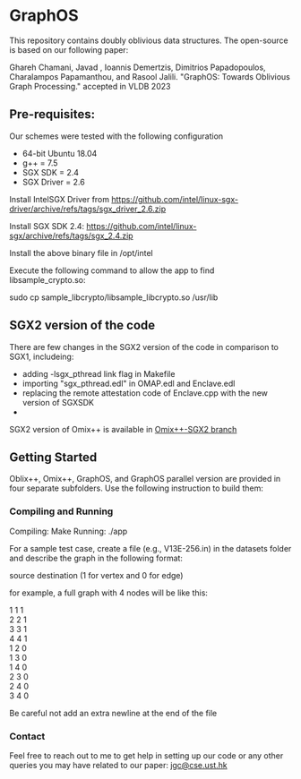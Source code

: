 # GraphOS
This repository contains doubly oblivious data structures. The open-source is based on our following paper:

Ghareh Chamani, Javad , Ioannis Demertzis, Dimitrios Papadopoulos, Charalampos Papamanthou, and Rasool Jalili. "GraphOS: Towards Oblivious Graph Processing." accepted in VLDB 2023


## Pre-requisites: ###
Our schemes were tested with the following configuration
- 64-bit Ubuntu 18.04
- g++ = 7.5
- SGX SDK = 2.4
- SGX Driver = 2.6

Install IntelSGX Driver from https://github.com/intel/linux-sgx-driver/archive/refs/tags/sgx_driver_2.6.zip

Install SGX SDK 2.4: https://github.com/intel/linux-sgx/archive/refs/tags/sgx_2.4.zip

Install the above binary file in /opt/intel

Execute the following command to allow the app to find libsample_crypto.so:

sudo cp sample_libcrypto/libsample_libcrypto.so /usr/lib

## SGX2 version of the code ###
There are few changes in the SGX2 version of the code in comparison to SGX1, includeing:

- adding -lsgx_pthread link flag in Makefile
- importing "sgx_pthread.edl" in OMAP.edl and Enclave.edl
- replacing the remote attestation code of Enclave.cpp with the new version of SGXSDK
- 
SGX2 version of Omix++ is available in [Omix++-SGX2 branch](https://github.com/jgharehchamani/graphos/tree/Omix%2B%2B-SGX2)

## Getting Started ###
Oblix++, Omix++, GraphOS, and GraphOS parallel version are provided in four separate subfolders. Use the following instruction to build them:


### Compiling and Running


Compiling:
Make
Running:
./app

For a sample test case, create a file (e.g., V13E-256.in) in the datasets folder and describe the graph in the following format:

source  destination  (1 for vertex and 0 for edge)

for example, a full graph with 4 nodes will be like this:

1 1 1\
2 2 1\
3 3 1\
4 4 1\
1 2 0\
1 3 0\
1 4 0\
2 3 0\
2 4 0\
3 4 0

Be careful not add an extra newline at the end of the file



### Contact ###
Feel free to reach out to me to get help in setting up our code or any other queries you may have related to our paper: jgc@cse.ust.hk
